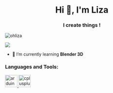 <h1 align="center">Hi 👋, I'm Liza</h1>
<h3 align="center">I create things !</h3>
<p align="left"> <img src="https://komarev.com/ghpvc/?username=ohliza&label=Profile%20views&color=0e75b6&style=flat" alt="ohliza" /> </p>


<p align="left"> <img src="https://images.squarespace-cdn.com/content/v1/581499b8e58c627afce6221c/1581466535600-K13XTW44G4XOOC0RFPN5/winky.gif?format=500w" /> </p>

- 🌱 I’m currently learning **Blender 3D**


<p align="left">
</p>

<h3 align="left">Languages and Tools:</h3>
<p align="left"> <a href="https://www.arduino.cc/" target="_blank" rel="noreferrer"> <img src="https://cdn.worldvectorlogo.com/logos/arduino-1.svg" alt="arduino" width="40" height="40"/> </a> <a href="https://www.w3schools.com/cpp/" target="_blank" rel="noreferrer"> <img src="https://upload.wikimedia.org/wikipedia/commons/thumb/0/08/Canva_icon_2021.svg/2048px-Canva_icon_2021.svg.png"
src="https://raw.githubusercontent.com/devicons/devicon/master/icons/cplusplus/cplusplus-original.svg" alt="cplusplus" width="40" height="40"/> </a> </p>

